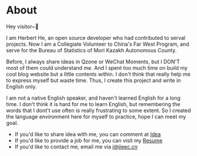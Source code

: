 # About

Hey visitor~👋

I am Herbert He, an open source developer who had contributed to serval projects. Now I am a Collegiate Volunteer to China's Far West Program, and serve for the Bureau of Statistics of Mori Kazakh Autonomous County.

Before, I always share ideas in Qzone or WeChat Moments, but I DON'T most of them could understand me. And I spent too much time on build my cool blog website but a little contents within. I don't think that really help me to express myself but waste time. Thus, I create this project and write in English only.

I am not a native English speaker, and haven't learned English for a long time. I don't think it is hard for me to learn English, but remembering the words that I dont't use often is really frustrating to some extent. So I created the language environment here for myself to practice, hope I can meet my goal.

- If you'd like to share idea with me, you can comment at [Idea](https://idea.goer.icu)
- If you'd like to provide a job for me, you can visit my [Resume](https://resume.goer.icu)
- If you'd like to contact me, email me via <i@jieec.cn>
